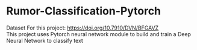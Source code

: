 # Rumor-Classification-Pytorch
Dataset For this project: https://doi.org/10.7910/DVN/BFGAVZ </br>
This project uses Pytorch neural network module to build and train a Deep Neural Network to classify text </br>
